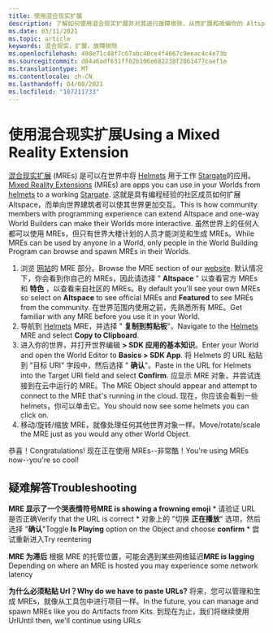 ```yaml
---
title: 使用混合现实扩展
description: 了解如何使用混合现实扩展并对其进行故障排除，从而扩展和改编你的 AltspaceVR。
ms.date: 03/11/2021
ms.topic: article
keywords: 混合现实，扩展，故障排除
ms.openlocfilehash: 498e71c48f7c67abc40ce4f4667c9eeac4c4e73b
ms.sourcegitcommit: d84a6adf631ff02b106e682238f2861477caef1e
ms.translationtype: MT
ms.contentlocale: zh-CN
ms.lasthandoff: 04/08/2021
ms.locfileid: "107211733"
---
```

# <a name="using-a-mixed-reality-extension"></a><span data-ttu-id="c9858-104">使用混合现实扩展</span><span class="sxs-lookup"><span data-stu-id="c9858-104">Using a Mixed Reality Extension</span></span>

<span data-ttu-id="c9858-105">[混合现实扩展](https://developer.altvr.com/) (MREs) 是可以在世界中将 [Helmets](https://account.altvr.com/mres/1173667287173955931) 用于工作 [Stargate](https://account.altvr.com/mres/1152987031857529562)的应用。</span><span class="sxs-lookup"><span data-stu-id="c9858-105">[Mixed Reality Extensions](https://developer.altvr.com/) (MREs) are apps you can use in your Worlds from [helmets](https://account.altvr.com/mres/1173667287173955931) to a working [Stargate](https://account.altvr.com/mres/1152987031857529562).</span></span> <span data-ttu-id="c9858-106">这就是具有编程经验的社区成员如何扩展 Altspace，而单向世界建筑者可以使其世界更加交互。</span><span class="sxs-lookup"><span data-stu-id="c9858-106">This is how community members with programming experience can extend Altspace and one-way World Builders can make their Worlds more interactive.</span></span> <span data-ttu-id="c9858-107">虽然世界上的任何人都可以使用 MREs，但只有世界大楼计划的人员才能浏览和生成 MREs。</span><span class="sxs-lookup"><span data-stu-id="c9858-107">While MREs can be used by anyone in a World, only people in the World Building Program can browse and spawn MREs in their Worlds.</span></span> 

1. <span data-ttu-id="c9858-108">浏览 [网站](https://account.altvr.com/mres)的 MRE 部分。</span><span class="sxs-lookup"><span data-stu-id="c9858-108">Browse the MRE section of our [website](https://account.altvr.com/mres).</span></span> <span data-ttu-id="c9858-109">默认情况下，你会看到你自己的 MREs，因此请选择 " **Altspace** " 以查看官方 MREs 和 **特色** ，以查看来自社区的 MREs。</span><span class="sxs-lookup"><span data-stu-id="c9858-109">By default you'll see your own MREs so select on **Altspace** to see official MREs and **Featured** to see MREs from the community.</span></span> <span data-ttu-id="c9858-110">在世界范围内使用之前，先熟悉所有 MRE。</span><span class="sxs-lookup"><span data-stu-id="c9858-110">Get familiar with any MRE before you use it in your World.</span></span> 
2. <span data-ttu-id="c9858-111">导航到 [Helmets](https://account.altvr.com/mres/1173667287173955931) MRE，并选择 " **复制到剪贴板**"。</span><span class="sxs-lookup"><span data-stu-id="c9858-111">Navigate to the [Helmets](https://account.altvr.com/mres/1173667287173955931) MRE and select **Copy to Clipboard**.</span></span> 
3. <span data-ttu-id="c9858-112">进入你的世界，并打开世界编辑 **> SDK 应用的基本知识**。</span><span class="sxs-lookup"><span data-stu-id="c9858-112">Enter your World and open the World Editor to **Basics > SDK App**.</span></span> <span data-ttu-id="c9858-113">将 Helmets 的 URL 粘贴到 "目标 URI" 字段中，然后选择 " **确认**"。</span><span class="sxs-lookup"><span data-stu-id="c9858-113">Paste in the URL for Helmets into the Target URI field and select **Confirm**.</span></span> <span data-ttu-id="c9858-114">应显示 MRE 对象，并尝试连接到在云中运行的 MRE。</span><span class="sxs-lookup"><span data-stu-id="c9858-114">The MRE Object should appear and attempt to connect to the MRE that's running in the cloud.</span></span> <span data-ttu-id="c9858-115">现在，你应该会看到一些 helmets，你可以单击它。</span><span class="sxs-lookup"><span data-stu-id="c9858-115">You should now see some helmets you can click on.</span></span>
4. <span data-ttu-id="c9858-116">移动/旋转/缩放 MRE，就像处理任何其他世界对象一样。</span><span class="sxs-lookup"><span data-stu-id="c9858-116">Move/rotate/scale the MRE just as you would any other World Object.</span></span>

<span data-ttu-id="c9858-117">恭喜！</span><span class="sxs-lookup"><span data-stu-id="c9858-117">Congratulations!</span></span> <span data-ttu-id="c9858-118">现在正在使用 MREs--非常酷！</span><span class="sxs-lookup"><span data-stu-id="c9858-118">You're using MREs now--you're so cool!</span></span>

## <a name="troubleshooting"></a><span data-ttu-id="c9858-119">疑难解答</span><span class="sxs-lookup"><span data-stu-id="c9858-119">Troubleshooting</span></span>

<span data-ttu-id="c9858-120">**MRE 显示了一个哭表情符号**</span><span class="sxs-lookup"><span data-stu-id="c9858-120">**MRE is showing a frowning emoji**</span></span> 
    * <span data-ttu-id="c9858-121">请验证 URL 是否正确</span><span class="sxs-lookup"><span data-stu-id="c9858-121">Verify that the URL is correct</span></span>
    * <span data-ttu-id="c9858-122">对象上的 "切换 **正在播放**" 选项，然后选择 "**确认**"</span><span class="sxs-lookup"><span data-stu-id="c9858-122">Toggle **Is Playing** option on the Object and choose **confirm**</span></span>
    * <span data-ttu-id="c9858-123">尝试重新进入</span><span class="sxs-lookup"><span data-stu-id="c9858-123">Try reentering</span></span>

<span data-ttu-id="c9858-124">**MRE 为滞后** 根据 MRE 的托管位置，可能会遇到某些网络延迟</span><span class="sxs-lookup"><span data-stu-id="c9858-124">**MRE is lagging** Depending on where an MRE is hosted you may experience some network latency</span></span>

<span data-ttu-id="c9858-125">**为什么必须粘贴 Url？**</span><span class="sxs-lookup"><span data-stu-id="c9858-125">**Why do we have to paste URLs?**</span></span>
<span data-ttu-id="c9858-126">将来，您可以管理和生成 MREs，就像从工具包中进行项目一样。</span><span class="sxs-lookup"><span data-stu-id="c9858-126">In the future, you can manage and spawn MREs like you do Artifacts from Kits.</span></span> <span data-ttu-id="c9858-127">到现在为止，我们将继续使用 Url</span><span class="sxs-lookup"><span data-stu-id="c9858-127">Until then, we'll continue using URLs</span></span>